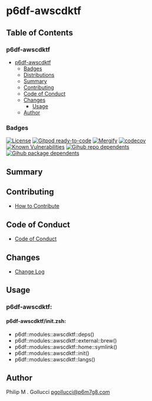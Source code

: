 # p6df-awscdktf

## Table of Contents


### p6df-awscdktf
- [p6df-awscdktf](#p6df-awscdktf)
  - [Badges](#badges)
  - [Distributions](#distributions)
  - [Summary](#summary)
  - [Contributing](#contributing)
  - [Code of Conduct](#code-of-conduct)
  - [Changes](#changes)
    - [Usage](#usage)
  - [Author](#author)

### Badges

[![License](https://img.shields.io/badge/License-Apache%202.0-yellowgreen.svg)](https://opensource.org/licenses/Apache-2.0)
[![Gitpod ready-to-code](https://img.shields.io/badge/Gitpod-ready--to--code-blue?logo=gitpod)](https://gitpod.io/#https://github.com/p6m7g8/p6df-awscdktf)
[![Mergify](https://img.shields.io/endpoint.svg?url=https://gh.mergify.io/badges/p6m7g8/p6df-awscdktf/&style=flat)](https://mergify.io)
[![codecov](https://codecov.io/gh/p6m7g8/p6df-awscdktf/branch/master/graph/badge.svg?token=14Yj1fZbew)](https://codecov.io/gh/p6m7g8/p6df-awscdktf)
[![Known Vulnerabilities](https://snyk.io/test/github/p6m7g8/p6df-awscdktf/badge.svg?targetFile=package.json)](https://snyk.io/test/github/p6m7g8/p6df-awscdktf?targetFile=package.json)
[![Gihub repo dependents](https://badgen.net/github/dependents-repo/p6m7g8/p6df-awscdktf)](https://github.com/p6m7g8/p6df-awscdktf/network/dependents?dependent_type=REPOSITORY)
[![Gihub package dependents](https://badgen.net/github/dependents-pkg/p6m7g8/p6df-awscdktf)](https://github.com/p6m7g8/p6df-awscdktf/network/dependents?dependent_type=PACKAGE)

## Summary

## Contributing

- [How to Contribute](CONTRIBUTING.md)

## Code of Conduct

- [Code of Conduct](https://github.com/p6m7g8/.github/blob/master/CODE_OF_CONDUCT.md)

## Changes

- [Change Log](CHANGELOG.md)

## Usage

### p6df-awscdktf:

#### p6df-awscdktf/init.zsh:

- p6df::modules::awscdktf::deps()
- p6df::modules::awscdktf::external::brew()
- p6df::modules::awscdktf::home::symlink()
- p6df::modules::awscdktf::init()
- p6df::modules::awscdktf::langs()


## Author

Philip M . Gollucci <pgollucci@p6m7g8.com>
